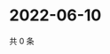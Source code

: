 # 2022-06-10

共 0 条

<!-- BEGIN WEIBO -->
<!-- 最后更新时间 Fri Jun 10 2022 18:17:04 GMT+0800 (China Standard Time) -->

<!-- END WEIBO -->
